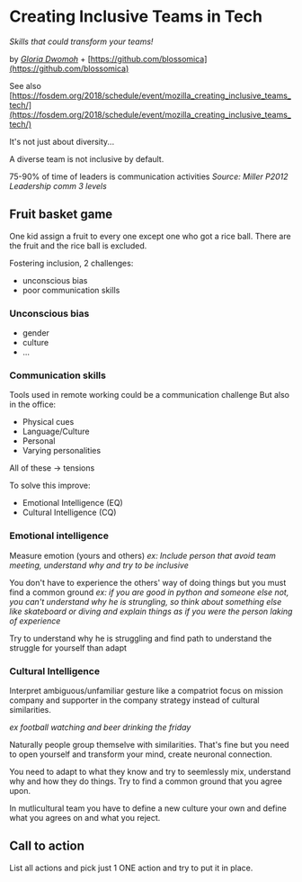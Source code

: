 # Creating Inclusive Teams in Tech

*Skills that could transform your teams!*

by *[Gloria Dwomoh](http://www.gloriadwomoh.me/)* + [https://github.com/blossomica](https://github.com/blossomica)

See also [https://fosdem.org/2018/schedule/event/mozilla_creating_inclusive_teams_tech/](https://fosdem.org/2018/schedule/event/mozilla_creating_inclusive_teams_tech/)

It's not just about diversity...

A diverse team is not inclusive by default.

75-90% of time of leaders is communication activities
*Source: Miller P2012 Leadership comm 3 levels*

## Fruit basket game

One kid assign a fruit to every one except one who got a rice ball.
There are the fruit and the rice ball is excluded.

Fostering inclusion, 2 challenges:
* unconscious bias
* poor communication skills

### Unconscious bias

* gender
* culture
* ...

### Communication skills

Tools used in remote working could be a communication challenge
But also in the office:
* Physical cues
* Language/Culture
* Personal
* Varying personalities

All of these -> tensions

To solve this improve:
* Emotional Intelligence (EQ)
* Cultural Intelligence (CQ)

### Emotional intelligence

Measure emotion (yours and others)
*ex: Include person that avoid team meeting, understand why and try to be inclusive*

You don't have to experience the others' way of doing things but you must find a common ground
*ex: if you are good in python and someone else not, you can't understand why he is strungling, so think about something else like skateboard or diving and explain things as if you were the person laking of experience*

Try to understand why he is struggling and find path to understand the struggle for yourself than adapt

### Cultural Intelligence

Interpret ambiguous/unfamiliar gesture like a compatriot
focus on mission company and supporter in the company strategy instead of cultural similarities.

*ex football watching and beer drinking the friday*

Naturally people group themselve with similarities.
That's fine but you need to open yourself and transform your mind, create neuronal connection.

You need to adapt to what they know and try to seemlessly mix, understand why and how they do things.
Try to find a common ground that you agree upon.

In mutlicultural team you have to define a new culture your own and define what you agrees on and what you reject.

## Call to action

List all actions and pick just 1 ONE action and try to put it in place.


